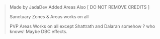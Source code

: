 >Made by JadaDev Added Areas Also [ DO NOT REMOVE CREDITS ] 
>
>Sanctuary Zones & Areas works on all
>
>PVP Areas Works on all except Shattrath and Dalaran somehow ? who knows! Maybe DBC effects.
